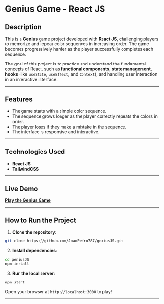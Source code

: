 # Genius Game - React JS

## Description

This is a **Genius** game project developed with **React JS**, challenging players to memorize and repeat color sequences in increasing order. The game becomes progressively harder as the player successfully completes each sequence.

The goal of this project is to practice and understand the fundamental concepts of React, such as **functional components**, **state management**, **hooks** (like `useState`, `useEffect`, and `Context`), and handling user interaction in an interactive interface.

---

## Features

- The game starts with a simple color sequence.
- The sequence grows longer as the player correctly repeats the colors in order.
- The player loses if they make a mistake in the sequence.
- The interface is responsive and interactive.

---

## Technologies Used

- **React JS**
- **TailwindCSS** 

---

## Live Demo

[**Play the Genius Game**](https://joaopedro787.github.io/geniusJS/)

---

## How to Run the Project

1. **Clone the repository**:

```bash
git clone https://github.com/JoaoPedro787/geniusJS.git
```

2. **Install dependencies**:

```bash
cd geniusJS
npm install
```

3. **Run the local server**:

```bash
npm start
```

Open your browser at `http://localhost:3000` to play! 

---

